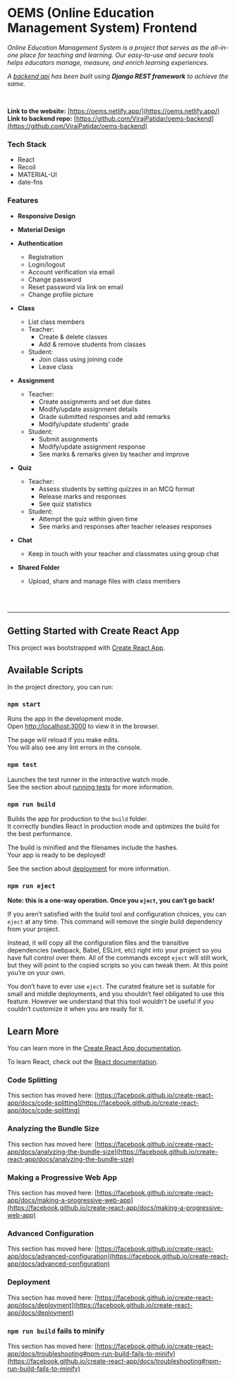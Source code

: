 # OEMS (Online Education Management System) Frontend

_Online Education Management System is a project that serves as the all-in-one place for teaching and learning.
Our easy-to-use and secure tools helps educators manage, measure, and enrich learning experiences._

_A [backend api](https://github.com/VirajPatidar/oems-backend) has been built using **Django REST framework** to achieve the same._

<br/>

**Link to the website:** [https://oems.netlify.app/](https://oems.netlify.app/)
<br/>
**Link to backend repo:** [https://github.com/VirajPatidar/oems-backend](https://github.com/VirajPatidar/oems-backend)


### Tech Stack ###
* React
* Recoil
* MATERIAL-UI
* date-fns


### Features ###
* **Responsive Design**
* **Material Design**
* **Authentication**
  * Registration
  * Login/logout
  * Account verification via email
  * Change password
  * Reset password via link on email
  * Change profile picture

* **Class**
  * List class members
  * Teacher:
    * Create & delete classes
    * Add & remove students from classes
  * Student:
    * Join class using joining code
    * Leave class

* **Assignment**
  * Teacher:
    * Create assignments and set due dates
    * Modify/update assignment details
    * Grade submitted responses and add remarks
    * Modify/update  students' grade
  * Student:
    * Submit assignments
    * Modify/update assignment response
    * See marks & remarks given by teacher and improve

* **Quiz**
  * Teacher:
    * Assess students by setting quizzes in an MCQ format
    * Release marks and responses
    * See quiz statistics
  * Student:
    * Attempt the quiz within given time
    * See marks and responses after teacher releases responses
  
* **Chat**
  * Keep in touch with your teacher and classmates using group chat

* **Shared Folder**
  * Upload, share and manage files with class members
 
<br/>
<br/>

- - - -

## Getting Started with Create React App

This project was bootstrapped with [Create React App](https://github.com/facebook/create-react-app).

## Available Scripts

In the project directory, you can run:

### `npm start`

Runs the app in the development mode.\
Open [http://localhost:3000](http://localhost:3000) to view it in the browser.

The page will reload if you make edits.\
You will also see any lint errors in the console.

### `npm test`

Launches the test runner in the interactive watch mode.\
See the section about [running tests](https://facebook.github.io/create-react-app/docs/running-tests) for more information.

### `npm run build`

Builds the app for production to the `build` folder.\
It correctly bundles React in production mode and optimizes the build for the best performance.

The build is minified and the filenames include the hashes.\
Your app is ready to be deployed!

See the section about [deployment](https://facebook.github.io/create-react-app/docs/deployment) for more information.

### `npm run eject`

**Note: this is a one-way operation. Once you `eject`, you can’t go back!**

If you aren’t satisfied with the build tool and configuration choices, you can `eject` at any time. This command will remove the single build dependency from your project.

Instead, it will copy all the configuration files and the transitive dependencies (webpack, Babel, ESLint, etc) right into your project so you have full control over them. All of the commands except `eject` will still work, but they will point to the copied scripts so you can tweak them. At this point you’re on your own.

You don’t have to ever use `eject`. The curated feature set is suitable for small and middle deployments, and you shouldn’t feel obligated to use this feature. However we understand that this tool wouldn’t be useful if you couldn’t customize it when you are ready for it.

## Learn More

You can learn more in the [Create React App documentation](https://facebook.github.io/create-react-app/docs/getting-started).

To learn React, check out the [React documentation](https://reactjs.org/).

### Code Splitting

This section has moved here: [https://facebook.github.io/create-react-app/docs/code-splitting](https://facebook.github.io/create-react-app/docs/code-splitting)

### Analyzing the Bundle Size

This section has moved here: [https://facebook.github.io/create-react-app/docs/analyzing-the-bundle-size](https://facebook.github.io/create-react-app/docs/analyzing-the-bundle-size)

### Making a Progressive Web App

This section has moved here: [https://facebook.github.io/create-react-app/docs/making-a-progressive-web-app](https://facebook.github.io/create-react-app/docs/making-a-progressive-web-app)

### Advanced Configuration

This section has moved here: [https://facebook.github.io/create-react-app/docs/advanced-configuration](https://facebook.github.io/create-react-app/docs/advanced-configuration)

### Deployment

This section has moved here: [https://facebook.github.io/create-react-app/docs/deployment](https://facebook.github.io/create-react-app/docs/deployment)

### `npm run build` fails to minify

This section has moved here: [https://facebook.github.io/create-react-app/docs/troubleshooting#npm-run-build-fails-to-minify](https://facebook.github.io/create-react-app/docs/troubleshooting#npm-run-build-fails-to-minify)
